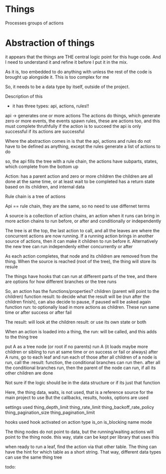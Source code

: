 # Things

Processes groups of actions



# Abstraction of things

it appears that the things are THE central logic point for this huge code. And I need to understand it and refine it before I put it in the mix.

As it is, too embedded to do anything with unless the rest of the code is brought up alongside it. This is too complex for me

So, it needs to be a data type by itself, outside of the project.

Description of this
* it has three types: api, actions, rules!!

api -> generates one or more actions
The actions do things, which generate zero or more events, the events spawn rules, these are actions too, and this must complete thruthfully if the action is to succeed
the api is only successful if its actions are successful

Where the abstraction comes in is that the api, actions and rules do not have to be defined as anything, except the rules generate a list of actions to do

so, the api fills the tree with a rule chain, the actions have subparts, states, which complete from the bottom up


Action:
has a parent action and zero or more children
the children are all done at the same time, or at least wait to be completed
has a return state based on its children, and internal data


Rule chain is a tree of actions

Api == rule chain, they are the same, so no need to use differnet terms

A source is a collection of action chains, an action when it runs can bring in more action chains to run before, or after and conditionally or independently

The tree is at the top, the last action to call, and all the leaves are where the concurrent actions are now running.
If a running action brings in another source of actions, then it can make it children to run before it.
Alternatively the new tree can run independenly either concurrently or after

As each action completes, that node and its children are removed from the thing.
When the source is reached (root of the tree), the thing will store its resule


The things have hooks that can run at different parts of the tree, and there are options for how different branches or the tree runs

So, an action has the functions/properties?
children (parent will point to the children)
function result: to decide what the result will be (run after the children finish), can also decide to pause, if paused will be asked again
function run: to optionally load in more actions as children. These run same time or after success or after fail

The result: will look at the children result: or use its own state or both

When an action is loaded into a thing, the run: will be called, and this adds to the thing tree

put A as a tree node (or root if no parents)
run A (it loads maybe more children or sibling to run at same time or on success or fail or always)
after A runs, go to each leaf and run each of those
after all children of a node is run, call the :result: function, the conditional branches can run then.
after all the conditional branches run, then the parent of the node can run, if all its other children are done


Not sure if the logic should be in the data structure or if its just that function

Here, the thing data, waits, is not used, that is a reference source for the main project to use
But the callbacks, results, hooks, options are used

settings used
thing_depth_limit
thing_rate_limit
thing_backoff_rate_policy
thing_pagination_size
thing_pagination_limit

hooks used
hook activated on action type
is_on
is_blocking
name
mode


The thing nodes do not point to data, but the running/waiting actions will point to the thing node.
this way, state can be kept per library that uses this

when ready to run a leaf, find the action via that other table. The thing can have the hint for which table as a short string.
That way, different data types can use the same thing tree

todo:


